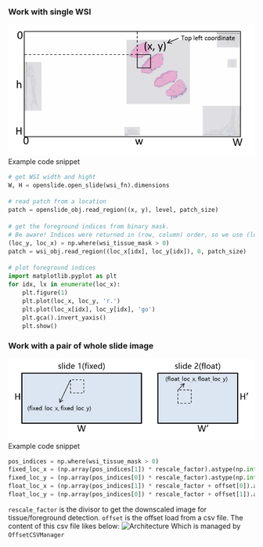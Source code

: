 
### Work with single WSI
![Architecture](../imgs/coord_1.png)
Example code snippet
```python
# get WSI width and hight
W, H = openslide.open_slide(wsi_fn).dimensions

# read patch from a location
patch = openslide_obj.read_region((x, y), level, patch_size)

# get the foreground indices from binary mask.
# Be aware! Indices were returned in (row, column) order, so we use (loc_y, loc_x) here.
(loc_y, loc_x) = np.where(wsi_tissue_mask > 0)  
patch = wsi_obj.read_region((loc_x[idx], loc_y[idx]), 0, patch_size)

# plot foreground indices
import matplotlib.pyplot as plt
for idx, lx in enumerate(loc_x):
    plt.figure(1)
    plt.plot(loc_x, loc_y, 'r.')
    plt.plot(loc_x[idx], loc_y[idx], 'go')
    plt.gca().invert_yaxis()
    plt.show()
```

### Work with a pair of whole slide image
![Architecture](../imgs/coord_2.png)
Example code snippet
```python
pos_indices = np.where(wsi_tissue_mask > 0) 
fixed_loc_x = (np.array(pos_indices[1]) * rescale_factor).astype(np.int)
fixed_loc_y = (np.array(pos_indices[0]) * rescale_factor).astype(np.int)
float_loc_x = (np.array(pos_indices[1]) * rescale_factor + offset[0]).astype(np.int)
float_loc_y = (np.array(pos_indices[0]) * rescale_factor + offset[1]).astype(np.int)
```
```rescale_factor``` is the divisor to get the downscaled image for tissue/foreground detection. ```offset``` is the offset load from a csv file. The content of this csv file likes below:
![Architecture](../imgs/offset_example.png)
Which is managed by ```OffsetCSVManager```
